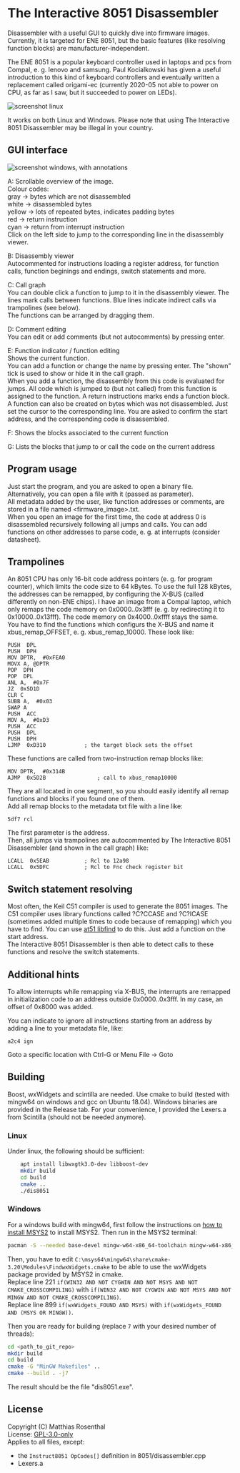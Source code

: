 # The Interactive 8051 Disassembler

Disassembler with a useful GUI to quickly dive into firmware images. Currently, it is targeted for ENE 8051, but the basic features (like resolving function blocks) are manufacturer-independent.

The ENE 8051 is a popular keyboard controller used in laptops and pcs from Compal, e. g. lenovo and samsung. Paul Kocialkowski has given a useful introduction to this kind of keyboard controllers and eventually written a replacement called origami-ec (currently 2020-05 not able to power on CPU, as far as I saw, but it succeeded to power on LEDs).

![screenshot linux](./screenshot_linux.png)

It works on both Linux and Windows. Please note that using The Interactive 8051 Disassembler may be illegal in your country.

## GUI interface

![screenshot windows, with annotations](./screenshot_windows_annotated.png)

A: Scrollable overview of the image.   
Colour codes:  
gray -> bytes which are not disassembled  
white -> disassembled bytes  
yellow -> lots of repeated bytes, indicates padding bytes  
red -> return instruction  
cyan -> return from interrupt instruction  
Click on the left side to jump to the corresponding line in the disassembly viewer. 

B: Disassembly viewer  
Autocommented for instructions loading a register address, for function calls, function beginings and endings, switch statements and more.

C: Call graph  
You can double click a function to jump to it in the disassembly viewer. The lines mark calls between functions. Blue lines indicate indirect calls via trampolines (see below).  
The functions can be arranged by dragging them.

D: Comment editing  
You can edit or add comments (but not autocomments) by pressing enter.

E: Function indicator / function editing  
Shows the current function.  
You can add a function or change the name by pressing enter. The "shown" tick is used to show or hide it in the call graph.  
When you add a function, the disassembly from this code is evaluated for jumps. All code which is jumped to (but not called) from this function is assigned to the function. A return instructions marks ends a function block.  
A function can also be created on bytes which was not disassembled. Just set the cursor to the corresponding line. You are asked to confirm the start address, and the corresponding code is disassembled.

F: Shows the blocks associated to the current function

G: Lists the blocks that jump to or call the code on the current address

## Program usage

Just start the program, and you are asked to open a binary file. Alternatively, you can open a file with it (passed as parameter).  
All metadata added by the user, like function addresses or comments, are stored in a file named <firmware_image>.txt.  
When you open an image for the first time, the code at address 0 is disassembled recursively following all jumps and calls. You can add functions on other addresses to parse code, e. g. at interrupts (consider datasheet).  

## Trampolines

An 8051 CPU has only 16-bit code address pointers (e. g. for program counter), which limits the code size to 64 kBytes. To use the full 128 kBytes, the addresses can be remapped, by configuring the X-BUS (called differently on non-ENE chips). I have an image from a Compal laptop, which only remaps the code memory on 0x0000..0x3fff (e. g. by redirecting it to 0x10000..0x13fff). The code memory on 0x4000..0xffff stays the same.  
You have to find the functions which configurs the X-BUS and name it xbus_remap_OFFSET, e. g. xbus_remap_10000. These look like:

    PUSH  DPL
    PUSH  DPH
    MOV DPTR,  #0xFEA0
    MOVX A, @DPTR
    POP  DPH
    POP  DPL
    ANL A,  #0x7F
    JZ  0x5D1D
    CLR C
    SUBB A,  #0x03
    SWAP A
    PUSH  ACC
    MOV A,  #0xD3
    PUSH  ACC
    PUSH  DPL
    PUSH  DPH
    LJMP  0xD310            ; the target block sets the offset

These functions are called from two-instruction remap blocks like:

    MOV DPTR,  #0x314B
    AJMP  0x5D2B                ; call to xbus_remap10000

They are all located in one segment, so you should easily identify all remap functions and blocks if you found one of them.  
Add all remap blocks to the metadata txt file with a line like:

    5df7 rcl

The first parameter is the address.  
Then, all jumps via trampolines are autocommented by The Interactive 8051 Disassembler (and shown in the call graph) like:

    LCALL  0x5EAB           ; Rcl to 12a98
    LCALL  0x5DFC           ; Rcl to Fnc check register bit

## Switch statement resolving

Most often, the Keil C51 compiler is used to generate the 8051 images. The C51 compiler uses library functions called ?C?CCASE and ?C?ICASE (sometimes added multiple times to code because of remapping) which you have to find. You can use [at51 libfind](https://github.com/8051Enthusiast/at51) to do this. Just add a function on the start address.  
The Interactive 8051 Disassembler is then able to detect calls to these functions and resolve the switch statements.

## Additional hints

To allow interrupts while remapping via X-BUS, the interrupts are remapped in initialization code to an address outside 0x0000..0x3fff. In my case, an offset of 0x8000 was added.

You can indicate to ignore all instructions starting from an address by adding a line to your metadata file, like:

    a2c4 ign
    
Goto a specific location with Ctrl-G or Menu File -> Goto

## Building

Boost, wxWidgets and scintilla are needed. Use cmake to build (tested with mingw64 on windows and gcc on Ubuntu 18.04).
Windows binaries are provided in the Release tab.
For your convenience, I provided the Lexers.a from Scintilla (should not be needed anymore).

### Linux

Under linux, the following should be sufficient:

```bash
    apt install libwxgtk3.0-dev libboost-dev
    mkdir build
    cd build
    cmake ..
    ./dis8051
```

### Windows

For a windows build with mingw64, first follow the instructions on [how to install MSYS2](https://www.msys2.org/) to install MSYS2. Then run in the MSYS2 terminal:

```bash
pacman -S --needed base-devel mingw-w64-x86_64-toolchain mingw-w64-x86_64-make mingw-w64-x86_64-boost mingw-w64-x86_64-wxWidgets mingw-w64-x86_64-cmake
```

Then, you have to edit `C:\msys64\mingw64\share\cmake-3.20\Modules\FindwxWidgets.cmake` to be able to use the wxWidgets package provided by MSYS2 in cmake.  
Replace line 221 `if(WIN32 AND NOT CYGWIN AND NOT MSYS AND NOT CMAKE_CROSSCOMPILING)` with `if(WIN32 AND NOT CYGWIN AND NOT MSYS AND NOT MINGW AND NOT CMAKE_CROSSCOMPILING)`.  
Replace line 899 `if(wxWidgets_FOUND AND MSYS)` with `if(wxWidgets_FOUND AND (MSYS OR MINGW))`.

Then you are ready for building (replace `7` with your desired number of threads):

```bash
cd <path_to_git_repo>
mkdir build
cd build
cmake -G "MinGW Makefiles" ..
cmake --build . -j7
```

The result should be the file "dis8051.exe".

## License

Copyright (C) Matthias Rosenthal  
License: [GPL-3.0-only](./LICENSE)  
Applies to all files, except:
 - the `Instruct8051 OpCodes[]` definition in 8051/disassembler.cpp
 - Lexers.a
